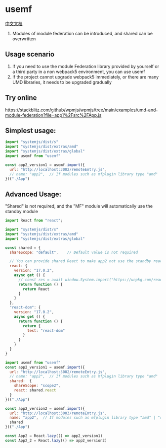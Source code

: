 # usemf

[中文文档](doc/chinese)

1. Modules of module federation can be introduced, and shared can be overwritten

## Usage scenario
1. If you need to use the module Federation library provided by yourself or a third party in a non webpack5 environment, you can use usemf
2. If the project cannot upgrade webpack5 immediately, or there are many UMD libraries, it needs to be upgraded gradually

## Try online
https://stackblitz.com/github/wpmjs/wpmjs/tree/main/examples/umd-and-module-federation?file=app1%2Fsrc%2FApp.js

## Simplest usage:
``` js
import "systemjs/dist/s"
import "systemjs/dist/extras/amd"
import "systemjs/dist/extras/global"
import usemf from "usemf"

const app2_version1 = usemf.import({
  url: "http://localhost:3002/remoteEntry.js",
  // name: "app2",  // If modules such as mfplugin library type "amd" | "system" are set, name is not required
})("./App")
```

## Advanced Usage:
"Shared" is not required, and the "MF" module will automatically use the standby module
``` js
import React from "react";

import "systemjs/dist/s"
import "systemjs/dist/extras/amd"
import "systemjs/dist/extras/global"

const shared = {
  shareScope: "default",    // Default value is not required

  // You can provide shared React to make app2 not use the standby react module to achieve react singleton
  react: {
    version: "17.0.2",
    async get () {
      // const res = await window.System.import("https://unpkg.com/react@17.0.2/umd/react.development.js")
      return function () {
        return React
      }
    }
  },
  "react-dom": {
    version: "17.0.2",
    async get () {
      return function () {
        return {
          test: "react-dom"
        }
      }
    }
  }
}

import usemf from "usemf"
const app2_version1 = usemf.import({
  url: "http://localhost:3002/remoteEntry.js",
  // name: "app2",  // If modules such as mfplugin library type "amd" | "system" are set, name is not required
  shared:  {
    shareScope: "scope2",
    react: shared.react
  }
})("./App")

const app2_version2 = usemf.import({
  url: "http://localhost:3003/remoteEntry.js",
  name: "app2",  // If modules such as mfplugin library type "amd" | "system" are set, name is not required
  shared
})("./App")

const App2 = React.lazy(() => app2_version1)
const App2_2 = React.lazy(() => app2_version2)
```